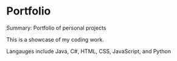 # Portfolio
Summary: Portfolio of personal projects

This is a showcase of my coding work.

Langauges include Java, C#, HTML, CSS, JavaScript, and Python
